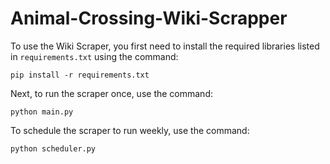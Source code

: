 # Animal-Crossing-Wiki-Scrapper

To use the Wiki Scraper, you first need to install the required libraries listed in `requirements.txt` using the command: 
 ```
 pip install -r requirements.txt
 ``` 
 Next, to run the scraper once, use the command:
 ```
 python main.py
 ```
 To schedule the scraper to run weekly, use the command:
 ```
 python scheduler.py
 ```